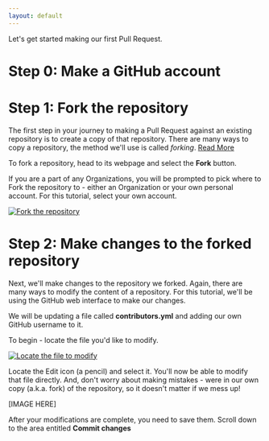 ```yaml
---
layout: default
---
```


Let's get started making our first Pull Request.

# Step 0: Make a GitHub account

# Step 1: Fork the repository

The first step in your journey to making a Pull Request against an existing repository is to create a copy of that repository. There are many ways to copy a repository, the method we'll use is called *forking*. [Read More](https://help.github.com/en/articles/fork-a-repo)

To fork a repository, head to its webpage and select the **Fork** button.

If you are a part of any Organizations, you will be prompted to pick where to Fork the repository to - either an Organization or your own personal account. For this tutorial, select your own account.

<a href="/assets/images/tutorial/Fork.gif" target="_blank"><img src="/assets/images/tutorial/Fork.gif" alt="Fork the repository"></a>

# Step 2: Make changes to the forked repository

Next, we'll make changes to the repository we forked. Again, there are many ways to modify the content of a repository. For this tutorial, we'll be using the GitHub web interface to make our changes.

We will be updating a file called **contributors.yml** and adding our own GitHub username to it.

To begin - locate the file you'd like to modify.

<a href="/assets/images/tutorial/LocateFile.gif" target="_blank"><img src="/assets/images/tutorial/LocateFile.gif" alt="Locate the file to modify"></a>

Locate the Edit icon (a pencil) and select it. You'll now be able to modify that file directly. And, don't worry about making mistakes - were in our own copy (a.k.a. fork) of the repository, so it doesn't matter if we mess up!

[IMAGE HERE]

After your modifications are complete, you need to save them. Scroll down to the area entitled **Commit changes**
